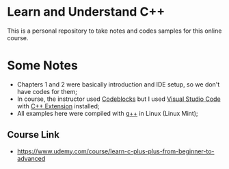 # Learn and Understand C++

This is a personal repository to take notes and codes samples for this online course.

# Some Notes

- Chapters 1 and 2 were basically introduction and IDE setup, so we don't have codes for them;
- In course, the instructor used [Codeblocks](https://www.codeblocks.org/) but I used [Visual Studio Code](https://code.visualstudio.com/) with [C++ Extension](https://marketplace.visualstudio.com/items?itemName=ms-vscode.cpptools) installed;
- All examples here were compiled with [g++](https://gcc.gnu.org/) in Linux (Linux Mint);

## Course Link

- https://www.udemy.com/course/learn-c-plus-plus-from-beginner-to-advanced
